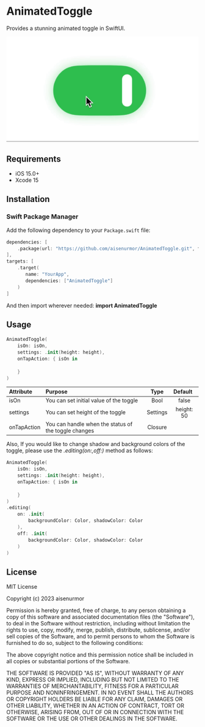 # AnimatedToggle

Provides a stunning animated toggle in SwiftUI.

![AnimatedToggle](animatedToggle.gif)

## Requirements
* iOS 15.0+
* Xcode 15

## Installation

### Swift Package Manager

Add the following dependency to your `Package.swift` file:

```swift
dependencies: [
    .package(url: "https://github.com/aisenurmor/AnimatedToggle.git", from: "1.0.0")
],
targets: [
    .target(
       name: "YourApp", 
       dependencies: ["AnimatedToggle"]
    )
]
```
And then import wherever needed: **import AnimatedToggle**

## Usage

```swift
AnimatedToggle(
    isOn: isOn,
    settings: .init(height: height),
    onTapAction: { isOn in
                   
    }
)
```

|  Attribute  |  Purpose  |   Type    |  Default  |
| :------------| :---- | :----:  | :----: |
| isOn        | You can set initial value of the toggle  | Bool      | false |
| settings    | You can set height of the toggle  | Settings  | height: 50 |
| onTapAction | You can handle when the status of the toggle changes  | Closure  |  |

Also, If you would like to change shadow and background colors of the toggle, please use the *.editing(on:_,off:_)* method as follows: 

```swift
AnimatedToggle(
    isOn: isOn,
    settings: .init(height: height),
    onTapAction: { isOn in
                   
    }
)
.editing(
    on: .init(
        backgroundColor: Color, shadowColor: Color
    ),
    off: .init(
        backgroundColor: Color, shadowColor: Color
    )
)
```

## License

MIT License

Copyright (c) 2023 aisenurmor

Permission is hereby granted, free of charge, to any person obtaining a copy
of this software and associated documentation files (the "Software"), to deal
in the Software without restriction, including without limitation the rights
to use, copy, modify, merge, publish, distribute, sublicense, and/or sell
copies of the Software, and to permit persons to whom the Software is
furnished to do so, subject to the following conditions:

The above copyright notice and this permission notice shall be included in all
copies or substantial portions of the Software.

THE SOFTWARE IS PROVIDED "AS IS", WITHOUT WARRANTY OF ANY KIND, EXPRESS OR
IMPLIED, INCLUDING BUT NOT LIMITED TO THE WARRANTIES OF MERCHANTABILITY,
FITNESS FOR A PARTICULAR PURPOSE AND NONINFRINGEMENT. IN NO EVENT SHALL THE
AUTHORS OR COPYRIGHT HOLDERS BE LIABLE FOR ANY CLAIM, DAMAGES OR OTHER
LIABILITY, WHETHER IN AN ACTION OF CONTRACT, TORT OR OTHERWISE, ARISING FROM,
OUT OF OR IN CONNECTION WITH THE SOFTWARE OR THE USE OR OTHER DEALINGS IN THE
SOFTWARE.
